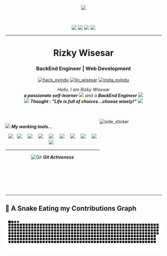 <p align="center">
  <img src="https://i.postimg.cc/fLsWNN6t/photo-6318993037245658234-x.jpg" height="200"/>
</p>
<br>

 <p align="center">
<img src="https://img.shields.io/badge/Age-23-blue" />
  <img src="https://img.shields.io/badge/Focus-Back%20End-brightgreen" />
  <img src="https://img.shields.io/badge/Lives-Indonesia-success" />
  <img src="https://img.shields.io/badge/Languages-English%20%26%20Indo%20%26%20Korean-brightgreen" />
</p>
<hr>
<h1 align="center">Rizky Wisesar </h1>
<h3 align="center">BackEnd Engineer | Web Development </h3>
<p align="center">
<a href="https://github.com/rizkywis12" target="blank"><img align="center" src="https://www.vectorlogo.zone/logos/github/github-icon.svg" alt="hack_ovindu" height="35" width="40" /></a>
<a href="https://www.linkedin.com/in/rizky-wisesar/" target="blank"><img align="center" src="https://www.vectorlogo.zone/logos/linkedin/linkedin-icon.svg" alt="lin_wisesar" height="35" width="40" /></a>  
<a href="https://www.instagram.com/r_wisesar/" target="blank"><img align="center" src="https://www.vectorlogo.zone/logos/instagram/instagram-icon.svg" alt="insta_ovindu" height="35" width="40" /></a>
 
</p>
</p>



<p align="center">
  <em>
    Hello, I am Rizky Wisesar <br>
    <b>a passionate self-learner</b> <img src="https://github.com/TheDudeThatCode/TheDudeThatCode/blob/master/Assets/Developer.gif" width="30px"> and a <b>BackEnd Engineer</b>&nbsp;<img src="https://github.com/TheDudeThatCode/TheDudeThatCode/blob/master/Assets/Designer.gif" width="36px">
  </em> 
  <br>
  <img src="https://media.giphy.com/media/gH3LO09IOiZIqePwv9/giphy.gif" width="50" /> <b><i align="center">Thought : "Life is full of choices…choose wisely!”</i></b> <img src="https://media.giphy.com/media/qjqUcgIyRjsl2/giphy.gif" width="50" />
</p>
<br><br>
<img align="right" width=200px height=200px alt="side_sticker" src="https://media.giphy.com/media/TEnXkcsHrP4YedChhA/giphy.gif" />


<img src="https://media.giphy.com/media/iY8CRBdQXODJSCERIr/giphy.gif" width="30px">&nbsp;***My working tools...***
<p align="left">
  <center>
  <code><img height="80" src="https://www.vectorlogo.zone/logos/git-scm/git-scm-ar21.svg"></code>
  <code> <img height="80" src="https://www.vectorlogo.zone/logos/java/java-ar21.svg"> </code>
  <code> <img height="80" src="https://www.vectorlogo.zone/logos/w3_html5/w3_html5-ar21.svg"> </code>
  <code> <img height="80" src="https://www.vectorlogo.zone/logos/mysql/mysql-ar21.svg"> </code>
  <code> <img height="80" src="https://www.vectorlogo.zone/logos/heroku/heroku-ar21.svg"> </code>
  <code> <img height="80" src="https://www.vectorlogo.zone/logos/reactjs/reactjs-ar21.svg"> </code>
  <code> <img height="80" src="https://www.vectorlogo.zone/logos/javascript/javascript-ar21.svg"> </code>
  <code> <img height="80" src="https://www.vectorlogo.zone/logos/netlifyapp_watercss/netlifyapp_watercss-ar21.svg"> </code>
  <code> <img height="80" src="https://www.vectorlogo.zone/logos/getpostman/getpostman-ar21.svg"> </code>
  <code> <img height="80" src="https://www.vectorlogo.zone/logos/postgresql/postgresql-ar21.svg"> </code>
    </center>
  <hr>
  <p align="center">
 <img src="https://media.giphy.com/media/W5eoZHPpUx9sapR0eu/giphy.gif" width="30px" alt="Git"/>&nbsp;<i><b>Git Activeness</b></i></p>
 
<!-- <p><img align="left" src="https://github-readme-stats.vercel.app/api/top-langs?username=OvinduWijethunge&show_icons=true&locale=en&layout=compact&theme=chartreuse-dark" alt="ovi" /></p>
<p>&nbsp;<img align="right" src="https://github-readme-stats.vercel.app/api?username=OvinduWijethunge&show_icons=true&locale=en&theme=chartreuse-dark" alt="ovi" width="410" /></p> -->
<br><br><br><br><br>

<hr>

## 🐍 A Snake Eating my Contributions Graph
	
<p align = "center">
<img src="https://github.com/rizkywis12/rizkywis12/blob/output/github-contribution-grid-snake-dark.svg">
</p>	



